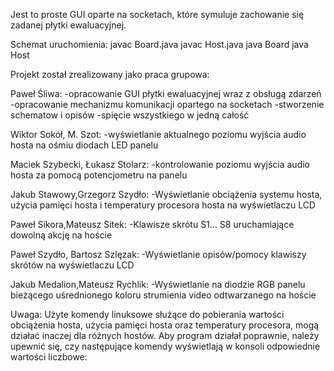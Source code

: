 Jest to proste GUI oparte na socketach, które symuluje zachowanie się zadanej płytki ewaluacyjnej.

Schemat uruchomienia:
javac Board.java
javac Host.java
java Board
java Host

Projekt został zrealizowany jako praca grupowa:

Paweł Śliwa: 
-opracowanie GUI płytki ewaluacyjnej wraz z obsługą zdarzeń
-opracowanie mechanizmu komunikacji opartego na socketach
-stworzenie schematow i opisów
-spięcie wszystkiego w jedną całość

Wiktor Sokół, M. Szot:
-wyświetlanie aktualnego poziomu wyjścia audio hosta na ośmiu diodach LED panelu

Maciek Szybecki, Łukasz Stolarz:
-kontrolowanie poziomu wyjścia audio hosta za pomocą potencjometru na panelu

Jakub Stawowy,Grzegorz Szydło:
-Wyświetlanie obciążenia systemu hosta, użycia pamięci hosta i  temperatury procesora hosta na wyświetlaczu LCD

Paweł Sikora,Mateusz Sitek:
-Klawisze skrótu S1… S8 uruchamiające dowolną akcję na hoście 

Paweł Szydło, Bartosz Szlęzak:
-Wyświetlanie opisów/pomocy klawiszy skrótów na wyświetlaczu LCD

Jakub Medalion,Mateusz Rychlik:
-Wyświetlanie na diodzie RGB panelu bieżącego uśrednionego koloru strumienia video odtwarzanego na hoście
					
Uwaga:
Użyte komendy linuksowe służące do pobierania wartości obciążenia hosta, użycia pamięci hosta oraz temperatury procesora, mogą działać inaczej dla różnych hostów. Aby program działał poprawnie, należy upewnić się, czy następujące komendy wyświetlają w konsoli odpowiednie wartości liczbowe:
